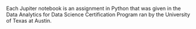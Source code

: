 
Each Jupiter notebook is an assignment in Python that was given  in the Data Analytics for Data Science Certification Program ran by the University of Texas at Austin.
